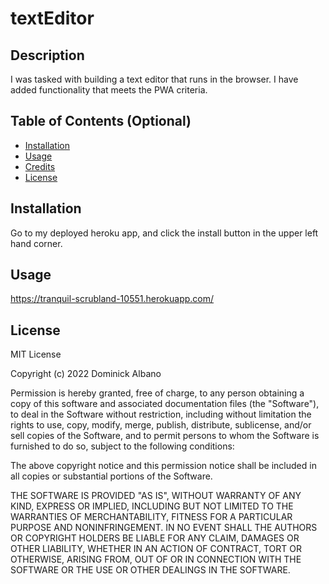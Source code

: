# textEditor

## Description

I was tasked with building a text editor that runs in the browser. I have added functionality that meets the PWA criteria.

## Table of Contents (Optional)

- [Installation](#installation)
- [Usage](#usage)
- [Credits](#credits)
- [License](#license)

## Installation

Go to my deployed heroku app, and click the install button in the upper left hand corner.

## Usage

https://tranquil-scrubland-10551.herokuapp.com/

## License

MIT License

Copyright (c) 2022 Dominick Albano

Permission is hereby granted, free of charge, to any person obtaining a copy
of this software and associated documentation files (the "Software"), to deal
in the Software without restriction, including without limitation the rights
to use, copy, modify, merge, publish, distribute, sublicense, and/or sell
copies of the Software, and to permit persons to whom the Software is
furnished to do so, subject to the following conditions:

The above copyright notice and this permission notice shall be included in all
copies or substantial portions of the Software.

THE SOFTWARE IS PROVIDED "AS IS", WITHOUT WARRANTY OF ANY KIND, EXPRESS OR
IMPLIED, INCLUDING BUT NOT LIMITED TO THE WARRANTIES OF MERCHANTABILITY,
FITNESS FOR A PARTICULAR PURPOSE AND NONINFRINGEMENT. IN NO EVENT SHALL THE
AUTHORS OR COPYRIGHT HOLDERS BE LIABLE FOR ANY CLAIM, DAMAGES OR OTHER
LIABILITY, WHETHER IN AN ACTION OF CONTRACT, TORT OR OTHERWISE, ARISING FROM,
OUT OF OR IN CONNECTION WITH THE SOFTWARE OR THE USE OR OTHER DEALINGS IN THE
SOFTWARE.








